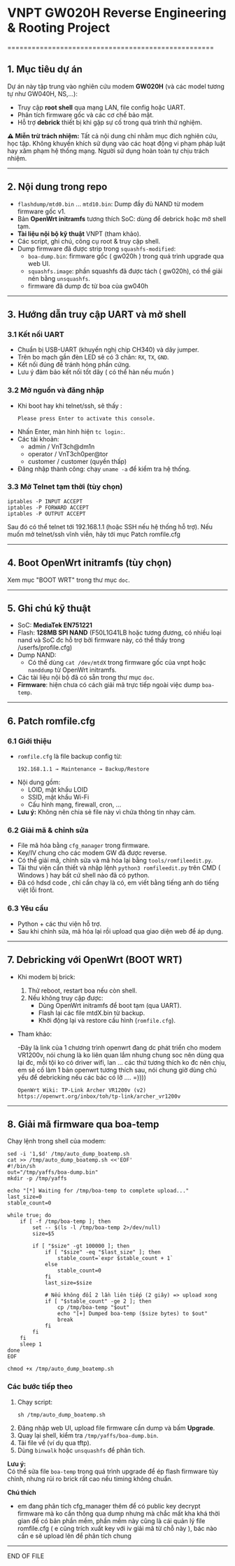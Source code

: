 # VNPT GW020H Reverse Engineering & Rooting Project
===================================================

## 1. Mục tiêu dự án
Dự án này tập trung vào nghiên cứu modem **GW020H** (và các model tương tự như GW040H, NS,...):
- Truy cập **root shell** qua mạng LAN, file config hoặc UART.
- Phân tích firmware gốc và các cơ chế bảo mật.
- Hỗ trợ **debrick** thiết bị khi gặp sự cố trong quá trình thử nghiệm.

**⚠️ Miễn trừ trách nhiệm:** 
Tất cả nội dung chỉ nhằm mục đích nghiên cứu, học tập. 
Không khuyến khích sử dụng vào các hoạt động vi phạm pháp luật hay xâm phạm hệ thống mạng. 
Người sử dụng hoàn toàn tự chịu trách nhiệm.

---

## 2. Nội dung trong repo
- `flashdump/mtd0.bin` ... `mtd10.bin`: Dump đầy đủ NAND từ modem firmware gốc v1.
- Bản **OpenWrt initramfs** tương thích SoC: dùng để debrick hoặc mở shell tạm.
- **Tài liệu nội bộ kỹ thuật** VNPT (tham khảo).
- Các script, ghi chú, công cụ root & truy cập shell.
- Dump firmware đã được strip trong `squashfs-modified`:
  - `boa-dump.bin`: firmware gốc ( gw020h ) trong quá trình upgrade qua web UI.
  - `squashfs.image`: phần squashfs đã được tách ( gw020h), có thể giải nén bằng `unsquashfs`.
  - firmware đã dump đc từ boa của gw040h

---

## 3. Hướng dẫn truy cập UART và mở shell

### 3.1 Kết nối UART
- Chuẩn bị USB-UART (khuyến nghị chip CH340) và dây jumper.
- Trên bo mạch gần đèn LED sẽ có 3 chân: `RX`, `TX`, `GND`.
- Kết nối đúng để tránh hỏng phần cứng.
- Lưu ý đảm bảo kết nối tốt dây ( có thể hàn nếu muốn )

### 3.2 Mở nguồn và đăng nhập
- Khi boot hay khi telnet/ssh, sẽ thấy :
  ```
  Please press Enter to activate this console.
  ```
- Nhấn Enter, màn hình hiện `tc login:`.
- Các tài khoản:
  - admin / VnT3ch@dm1n
  - operator / VnT3ch0per@tor
  - customer / customer (quyền thấp)
- Đăng nhập thành công: chạy `uname -a` để kiểm tra hệ thống.

### 3.3 Mở Telnet tạm thời (tùy chọn)
```
iptables -P INPUT ACCEPT
iptables -P FORWARD ACCEPT
iptables -P OUTPUT ACCEPT
```
Sau đó có thể telnet tới 192.168.1.1 (hoặc SSH nếu hệ thống hỗ trợ).
Nếu muốn mở telnet/ssh vĩnh viễn, hãy tới mục Patch romfile.cfg

---

## 4. Boot OpenWrt initramfs (tùy chọn)
Xem mục "BOOT WRT" trong thư mục `doc`.

---

## 5. Ghi chú kỹ thuật

- SoC: **MediaTek EN751221**
- Flash: **128MB SPI NAND** (F50L1G41LB hoặc tương đương, có nhiều loại nand và SoC đc hỗ trợ bởi firmware này, có thể thấy trong /userfs/profile.cfg)
- Dump NAND:
  - Có thể dùng `cat /dev/mtdX` trong firmware gốc của vnpt hoặc `nanddump` từ OpenWrt initramfs.
- Các tài liệu nội bộ đã có sẵn trong thư mục `doc`.
- **Firmware**: hiện chưa có cách giải mã trực tiếp ngoài việc dump `boa-temp`.

---

## 6. Patch romfile.cfg

### 6.1 Giới thiệu
- `romfile.cfg` là file backup config từ:
  ```
  192.168.1.1 → Maintenance → Backup/Restore
  ```
- Nội dung gồm:
  + LOID, mật khẩu LOID
  + SSID, mật khẩu Wi-Fi
  + Cấu hình mạng, firewall, cron, ...
- **Lưu ý:** Không nên chia sẻ file này vì chứa thông tin nhạy cảm.

### 6.2 Giải mã & chỉnh sửa
- File mã hóa bằng `cfg_manager` trong firmware.
- Key/IV chung cho các modem GW đã được reverse.
- Có thể giải mã, chỉnh sửa và mã hóa lại bằng `tools/romfileedit.py`.
- Tải thư viện cần thiết và nhập lệnh `python3 romfileedit.py` trên CMD ( Windows ) hay bất cứ shell nào đã có python.
- Đã có hdsd code , chỉ cần chạy là có, em viết bằng tiếng anh do tiếng việt lỗi front.

### 6.3 Yêu cầu
- Python + các thư viện hỗ trợ.
- Sau khi chỉnh sửa, mã hóa lại rồi upload qua giao diện web để áp dụng.

---

## 7. Debricking với OpenWrt (BOOT WRT)
- Khi modem bị brick:
  1. Thử reboot, restart boa nếu còn shell.
  2. Nếu không truy cập được:
     - Dùng OpenWrt initramfs để boot tạm (qua UART).
     - Flash lại các file mtdX.bin từ backup.
     - Khởi động lại và restore cấu hình (`romfile.cfg`).

- Tham khảo:

  -Đây là link của 1 chương trình openwrt đang dc phát triển cho modem VR1200v, nói chung là ko liên quan lắm nhưng chung soc nên dùng qua lại đc, mỗi tội ko có driver wifi, lan ... các thứ tương thích ko đc nên chịu, em sẽ cố làm 1 bản openwrt tương thích sau, nói chung giờ dùng chủ yếu để debricking nếu các bác có lỡ .... =))))
  ```
  OpenWrt Wiki: TP-Link Archer VR1200v (v2)
  https://openwrt.org/inbox/toh/tp-link/archer_vr1200v
  ```

---

## 8. Giải mã firmware qua boa-temp

Chạy lệnh trong shell của modem:

```
sed -i '1,$d' /tmp/auto_dump_boatemp.sh
cat >> /tmp/auto_dump_boatemp.sh <<'EOF'
#!/bin/sh
out="/tmp/yaffs/boa-dump.bin"
mkdir -p /tmp/yaffs

echo "[*] Waiting for /tmp/boa-temp to complete upload..."
last_size=0
stable_count=0

while true; do
    if [ -f /tmp/boa-temp ]; then
        set -- $(ls -l /tmp/boa-temp 2>/dev/null)
        size=$5

        if [ "$size" -gt 100000 ]; then
            if [ "$size" -eq "$last_size" ]; then
                stable_count=`expr $stable_count + 1`
            else
                stable_count=0
            fi
            last_size=$size

            # Nếu không đổi 2 lần liên tiếp (2 giây) => upload xong
            if [ "$stable_count" -ge 2 ]; then
                cp /tmp/boa-temp "$out"
                echo "[+] Dumped boa-temp ($size bytes) to $out"
                break
            fi
        fi
    fi
    sleep 1
done
EOF

chmod +x /tmp/auto_dump_boatemp.sh
```

### Các bước tiếp theo
1. Chạy script:
   ```
   sh /tmp/auto_dump_boatemp.sh
   ```
2. Đăng nhập web UI, upload file firmware cần dump và bấm **Upgrade**.
3. Quay lại shell, kiểm tra `/tmp/yaffs/boa-dump.bin`.
4. Tải file về (ví dụ qua tftp).
5. Dùng `binwalk` hoặc `unsquashfs` để phân tích.

**Lưu ý:**  
Có thể sửa file `boa-temp` trong quá trình upgrade để ép flash firmware tùy chỉnh, 
nhưng rủi ro brick rất cao nếu timing không chuẩn.

**Chú thích**
- em đang phân tích cfg_manager thêm để có public key decrypt firmware mà ko cần thông qua dump nhưng mà chắc mất kha khá thời gian để có bản phần mềm, phần mềm này cũng là cái quản lý file romfile.cfg ( e cũng trích xuất key với iv giải mã từ chỗ này ), bác nào cần e sẽ upload lên để phân tích chung

---

END OF FILE

